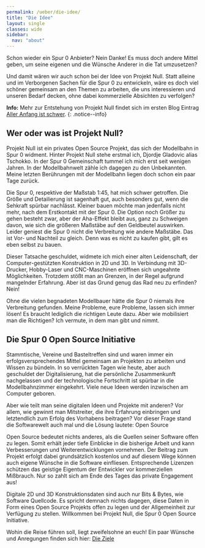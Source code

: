```yaml
---
permalink: /ueber/die-idee/
title: "Die Idee"
layout: single
classes: wide
sidebar:
  nav: "about"
---
```

Schon wieder ein Spur 0 Anbieter? Nein Danke! Es muss doch andere Mittel geben,
um seine eigenen und die Wünsche Anderer in die Tat umzusetzen? 

Und damit wären wir auch schon bei der Idee von Projekt Null. Statt alleine und
im Verborgenen Sachen für die Spur 0 zu entwickeln, wäre es doch viel schöner
gemeinsam an den Themen zu arbeiten, die uns interessieren und unseren Bedarf
decken, ohne dabei kommerzielle Absichten zu verfolgen? 


**Info:** Mehr zur Entstehung von Projekt Null findet sich im ersten Blog Eintrag [Aller Anfang ist schwer](/blog/2021/12/27/aller-anfang-ist-schwer.html).
{: .notice--info}

## Wer oder was ist Projekt Null?

Projekt Null ist ein privates Open Source Projekt, das sich der Modellbahn in
Spur 0 widment. Hinter Projekt Null stehe erstmal ich, Djordje Gladovic alias
Tschokko. In der Spur 0 Gemeinschaft tummel ich mich erst seit wenigen Jahren.
In der Modellbahnwelt zähle ich dagegen zu den Unbekannten. Meine letzten
Berührungen mit der Modellbahn liegen doch schon ein paar Tage zurück. 

Die Spur 0, respektive der Maßstab 1:45, hat mich schwer getroffen. Die Größe
und Detailierung ist sagenhaft gut, auch besonders gut, wenn die Sehkraft
spürbar nachlässt. Kleiner bauen möchte man jedenfalls nicht mehr, nach dem
Erstkontakt mit der Spur 0. Die Option noch Größer zu gehen besteht zwar, aber
der Aha-Effekt bleibt aus, ganz zu Schweigen davon, wie sich die größeren
Maßstäbe auf den Geldbeutel auswirken. Leider geniest die Spur 0 nicht die
Verbreitung wie andere Maßstäbe. Das ist Vor- und Nachteil zu gleich. Denn was
es nicht zu kaufen gibt, gilt es eben selbst zu bauen.

Dieser Tatsache geschuldet, widmete ich mich einer alten Leidenschaft, der
Computer-gestützten Konstruktion in 2D und 3D. In Verbindung mit 3D-Drucker,
Hobby-Laser und CNC-Maschinen eröffnen sich ungeahnte Möglichkeiten. Trotzdem
stößt man an Grenzen, in der Regel aufgrund mangelnder Erfahrung. Aber ist das
Grund genug das Rad neu zu erfinden? Nein!

Ohne die vielen begnadeten Modellbauer hätte die Spur 0 niemals ihre Verbreitung
gefunden. Meine Probleme, eure Probleme, lassen sich immer lösen! Es braucht
lediglich die richtigen Leute dazu. Aber wie mobilisiert man die Richtigen? Ich
vermute, in dem man gibt und nimmt.

## Die Spur 0 Open Source Initiative

Stammtische, Vereine und Basteltreffen sind und waren immer ein
erfolgsversprechendes Mittel gemeinsam an Projekten zu arbeiten und Wissen zu
bündeln. In so verrückten Tagen wie heute, aber auch geschuldet der
Digitalisierung, hat die persönliche Zusammenkunft nachgelassen und der
technologische Fortschritt ist spürbar in die Modellbahnzimmer eingekehrt. Viele
neue Ideen werden inzwischen am Computer geboren. 

Aber wie teilt man seine digitalen Ideen und Projekte mit anderen? Vor allem,
wie gewinnt man Mitstreiter, die ihre Erfahrung einbringen und letztendlich zum
Erfolg des Vorhabens beitragen? Vor dieser Frage stand die Softwarewelt auch mal
und die Lösung lautete: Open Source

Open Source bedeutet nichts anderes, als die Quellen seiner Software offen zu
legen. Somit erhält jeder tiefe Einblicke in die bisherige Arbeit und kann
Verbesserungen und Weiterentwicklungen vornehmen. Der Beitrag zum Projekt
erfolgt dabei grundsätzlich kostenlos und auf diesem Wege können auch eigene
Wünsche in die Software einfliesen. Entsprechende Lizenzen schützen das geistige
Eigentum der Entwickler vor kommerziellen Mißbrauch. Nur so zahlt sich am Ende
des Tages das private Engagement aus!

Digitale 2D und 3D Konstruktionsdaten sind auch nur Bits & Bytes, wie Software
Quellcode. Es spricht demnach nichts dagegen, diese Daten in Form eines Open
Source Projekts offen zu legen und der Allgemeinheit zur Verfügung zu stellen.
Willkommen bei Projekt Null, die Spur 0 Open Source Initiative.

Wohin die Reise führen soll, liegt zweifelsohne an euch! Ein paar Wünsche und
Anregungen finden sich hier: [Die Ziele](/ueber/die-ziele/)
 